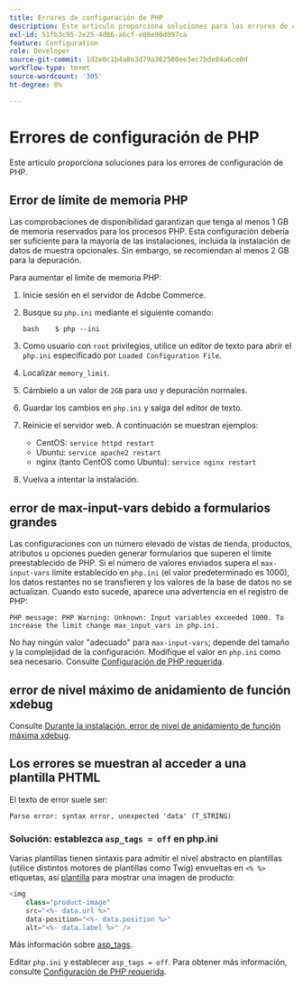 ```yaml
---
title: Errores de configuración de PHP
description: Este artículo proporciona soluciones para los errores de configuración de PHP.
exl-id: 51fb3c95-2e25-4d86-a6cf-e08e90d097ca
feature: Configuration
role: Developer
source-git-commit: 1d2e0c1b4a8e3d79a362500ee3ec7bde84a6ce0d
workflow-type: tm+mt
source-wordcount: '305'
ht-degree: 0%

---
```


# Errores de configuración de PHP

Este artículo proporciona soluciones para los errores de configuración de PHP.

## Error de límite de memoria PHP

Las comprobaciones de disponibilidad garantizan que tenga al menos 1 GB de memoria reservados para los procesos PHP. Esta configuración debería ser suficiente para la mayoría de las instalaciones, incluida la instalación de datos de muestra opcionales. Sin embargo, se recomiendan al menos 2 GB para la depuración.

Para aumentar el límite de memoria PHP:

1. Inicie sesión en el servidor de Adobe Commerce.
1. Busque su `php.ini` mediante el siguiente comando:

   ```
   bash    $ php --ini
   ```

1. Como usuario con `root` privilegios, utilice un editor de texto para abrir el `php.ini` especificado por `Loaded Configuration File`.
1. Localizar `memory_limit`.
1. Cámbielo a un valor de `2GB` para uso y depuración normales.
1. Guardar los cambios en `php.ini` y salga del editor de texto.
1. Reinicie el servidor web. A continuación se muestran ejemplos:

   * CentOS: `service httpd restart`
   * Ubuntu: `service apache2 restart`
   * nginx (tanto CentOS como Ubuntu): `service nginx restart`

1. Vuelva a intentar la instalación.

## error de max-input-vars debido a formularios grandes

Las configuraciones con un número elevado de vistas de tienda, productos, atributos u opciones pueden generar formularios que superen el límite preestablecido de PHP. Si el número de valores enviados supera el `max-input-vars` límite establecido en `php.ini` (el valor predeterminado es 1000), los datos restantes no se transfieren y los valores de la base de datos no se actualizan. Cuando esto sucede, aparece una advertencia en el registro de PHP:

```terminal
PHP message: PHP Warning: Unknown: Input variables exceeded 1000. To increase the limit change max_input_vars in php.ini.
```

No hay ningún valor &quot;adecuado&quot; para `max-input-vars`; depende del tamaño y la complejidad de la configuración. Modifique el valor en `php.ini` como sea necesario. Consulte [Configuración de PHP requerida](https://devdocs.magento.com/guides/v2.3/install-gde/prereq/php-settings.html).

## error de nivel máximo de anidamiento de función xdebug

Consulte [Durante la instalación, error de nivel de anidamiento de función máxima xdebug](/help/troubleshooting/miscellaneous/installation-xdebug-maximum-function-nesting-level-error.md).

## Los errores se muestran al acceder a una plantilla PHTML

El texto de error suele ser:

```terminal
Parse error: syntax error, unexpected 'data' (T_STRING)
```

### Solución: establezca `asp_tags = off` en php.ini

Varias plantillas tienen sintaxis para admitir el nivel abstracto en plantillas (utilice distintos motores de plantillas como Twig) envueltas en `<% %>` etiquetas, así [plantilla](https://github.com/magento/magento2/blob/2.0/app/code/Magento/Catalog/view/adminhtml/templates/product/edit/base_image.phtml) para mostrar una imagen de producto:

```php
<img
    class="product-image"
    src="<%- data.url %>"
    data-position="<%- data.position %>"
    alt="<%- data.label %>" />
```

Más información sobre [asp\_tags](http://php.net/manual/en/ini.core.php#ini.asp-tags).

Editar `php.ini` y establecer `asp_tags = off`. Para obtener más información, consulte [Configuración de PHP requerida](https://devdocs.magento.com/guides/v2.3/install-gde/prereq/php-settings.html).
